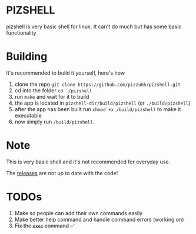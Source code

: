 # PIZSHELL
pizshell is very basic shell for linux. It can't do much but has some basic functionality
# Building
It's recommended to build it yourself, here's how
1. clone the repo `git clone https://github.com/pizzuhh/pizshell.git`
2. cd into the folder `cd ./pizshell`
3. run `make` and wait for it to build
4. the app is located in `pizshell-dir/build/pizshell` (or `./build/pizshell`)
5. after the app has been built run `chmod +x /build/pizshell` to make it executable
6. now simply run `/build/pizshell`.
# Note
This is very basic shell and it's not recommended for everyday use.

The [releases](https://github.com/pizzuhh/pizshell/releases) are not up to date with the code!
# TODOs
1. Make so people can add their own commands easily
2. Make better help command and handle command errors (working on)
3. ~~Fix the `exec` command~~ ✅
